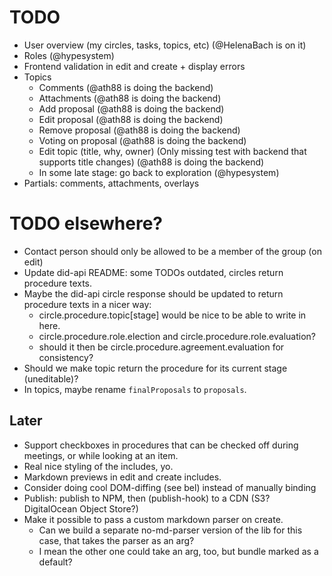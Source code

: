 # TODO

- User overview (my circles, tasks, topics, etc) (@HelenaBach is on it)
- Roles (@hypesystem)
- Frontend validation in edit and create + display errors
- Topics
  - Comments (@ath88 is doing the backend)
  - Attachments (@ath88 is doing the backend)
  - Add proposal (@ath88 is doing the backend)
  - Edit proposal (@ath88 is doing the backend)
  - Remove proposal (@ath88 is doing the backend)
  - Voting on proposal (@ath88 is doing the backend)
  - Edit topic (title, why, owner) (Only missing test with backend that supports title changes) (@ath88 is doing the backend)
  - In some late stage: go back to exploration (@hypesystem)
- Partials: comments, attachments, overlays

# TODO elsewhere?
- Contact person should only be allowed to be a member of the group (on edit)
- Update did-api README: some TODOs outdated, circles return procedure texts.
- Maybe the did-api circle response should be updated to return procedure texts in a nicer way:
  - circle.procedure.topic[stage] would be nice to be able to write in here.
  - circle.procedure.role.election and circle.procedure.role.evaluation?
  - should it then be circle.procedure.agreement.evaluation for consistency?
- Should we make topic return the procedure for its current stage (uneditable)?
- In topics, maybe rename `finalProposals` to `proposals`.

## Later

- Support checkboxes in procedures that can be checked off during meetings, or while looking at an item.
- Real nice styling of the includes, yo.
- Markdown previews in edit and create includes.
- Consider doing cool DOM-diffing (see bel) instead of manually binding
- Publish: publish to NPM, then (publish-hook) to a CDN (S3? DigitalOcean Object Store?)
- Make it possible to pass a custom markdown parser on create.
  - Can we build a separate no-md-parser version of the lib for this case, that takes the parser as an arg?
  - I mean the other one could take an arg, too, but bundle marked as a default?
